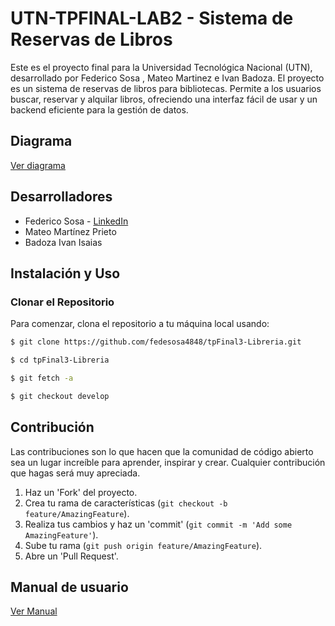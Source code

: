# UTN-TPFINAL-LAB2 - Sistema de Reservas de Libros

Este es el proyecto final para la Universidad Tecnológica Nacional (UTN), desarrollado por Federico Sosa , Mateo Martinez e Ivan Badoza. El proyecto es un sistema de reservas de libros para bibliotecas. Permite a los usuarios buscar, reservar y alquilar libros, ofreciendo una interfaz fácil de usar y un backend eficiente para la gestión de datos.

## Diagrama

[Ver diagrama](https://drive.google.com/file/d/1jNlrDUaZSbxbuZqhDYndvDurd2DANxV5/view?usp=sharing)

## Desarrolladores

- Federico Sosa - [LinkedIn](https://www.linkedin.com/in/federico-sosa-533512239/)
- Mateo Martínez Prieto
- Badoza Ivan Isaias

## Instalación y Uso

### Clonar el Repositorio
Para comenzar, clona el repositorio a tu máquina local usando:

```sh
$ git clone https://github.com/fedesosa4848/tpFinal3-Libreria.git
```
```sh
$ cd tpFinal3-Libreria
```
```sh
$ git fetch -a
```
```sh
$ git checkout develop
```

## Contribución
Las contribuciones son lo que hacen que la comunidad de código abierto sea un lugar increíble para aprender, inspirar y crear. Cualquier contribución que hagas será muy apreciada.

1. Haz un 'Fork' del proyecto.
2. Crea tu rama de características (`git checkout -b feature/AmazingFeature`).
3. Realiza tus cambios y haz un 'commit' (`git commit -m 'Add some AmazingFeature'`).
4. Sube tu rama (`git push origin feature/AmazingFeature`).
5. Abre un 'Pull Request'.

## Manual de usuario

[Ver Manual](https://docs.google.com/document/d/1F5QEm0ohAlqy0OhILYw2R02FOG2buXpb/edit?usp=sharing&ouid=105488777283654859153&rtpof=true&sd=true)
